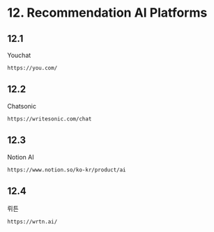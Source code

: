 # 12. Recommendation AI Platforms

## 12.1
Youchat
```
https://you.com/
```
## 12.2
Chatsonic
```
https://writesonic.com/chat
```
## 12.3
Notion AI
```
https://www.notion.so/ko-kr/product/ai
```
## 12.4
뤼튼
```
https://wrtn.ai/
```
